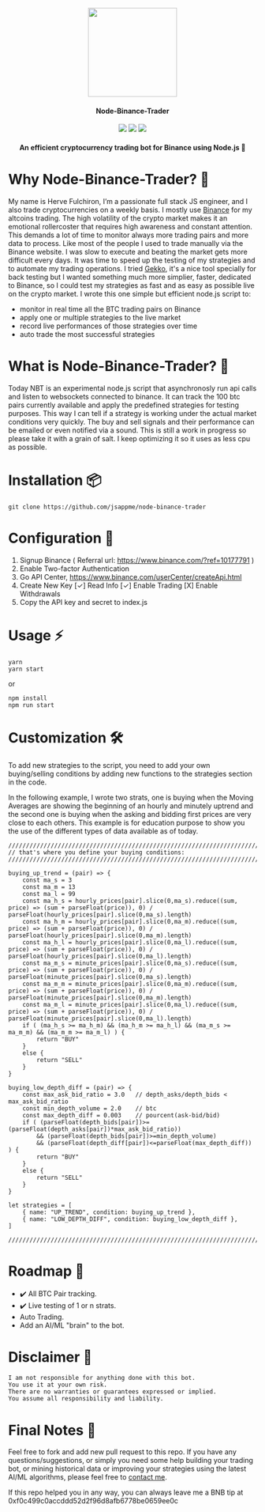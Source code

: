 <h1 align="center">
  <br>
  <a href="https://jsapp.me" target="_blank"><img src="https://avatars0.githubusercontent.com/u/13439477?s=200&v=4" width="180"></a>
</h1>

<h4 align="center">Node-Binance-Trader</h4>

<p align="center">
  <img src="https://img.shields.io/github/license/jsappme/node-binance-trader.svg">
  <img src="https://img.shields.io/github/stars/jsappme/node-binance-trader.svg">
  <img src="https://img.shields.io/github/issues/jsappme/node-binance-trader.svg">
</p>

<h4 align="center">An efficient cryptocurrency trading bot for Binance using Node.js 💸</h4>

# Why Node-Binance-Trader? 🤔

My name is Herve Fulchiron, I’m a passionate full stack JS engineer, and I also trade cryptocurrencies on a weekly basis. I mostly use <a href="https://www.binance.com/?ref=10177791" target="_blank">Binance</a> for my altcoins trading. The high volatility of the crypto market makes it an emotional rollercoster that requires high awareness and constant attention. This demands a lot of time to monitor always more trading pairs and more data to process. Like most of the people I used to trade manually via the Binance website. I was slow to execute and beating the market gets more difficult every days.  It was time to speed up the testing of my strategies and to automate my trading operations. I tried <a href="https://github.com/askmike/gekko" target="_blank">Gekko</a>, it's a nice tool specially for back testing but I wanted something much more simplier, faster, dedicated to Binance, so I could test my strategies as fast and as easy as possible live on the crypto market. I wrote this one simple but efficient node.js script to:

* monitor in real time all the BTC trading pairs on Binance
* apply one or multiple strategies to the live market
* record live performances of those strategies over time
* auto trade the most successful strategies

# What is Node-Binance-Trader? 📡

Today NBT is an experimental node.js script that asynchronosly run api calls and listen to websockets connected to binance. It can track the 100 btc pairs currently available and apply the predefined strategies for testing purposes. This way I can tell if a strategy is working under the actual market conditions very quickly. The buy and sell signals and their performance can be emailed or even notified via a sound. This is still a work in progress so please take it with a grain of salt. I keep optimizing it so it uses as less cpu as possible. 

# Installation 📦

```
git clone https://github.com/jsappme/node-binance-trader
```

# Configuration 🔑

1. Signup Binance ( Referral url: https://www.binance.com/?ref=10177791 )
2. Enable Two-factor Authentication    
3. Go API Center, https://www.binance.com/userCenter/createApi.html
4. Create New Key
        [✓] Read Info [✓] Enable Trading [X] Enable Withdrawals 
5. Copy the API key and secret to index.js

# Usage ⚡️

```
yarn
yarn start
```
or 

```
npm install
npm run start
```

# Customization 🛠️

To add new strategies to the script, you need to add your own buying/selling conditions by adding new functions to the strategies section in the code.

In the following example, I wrote two strats, one is buying when the Moving Averages are showing the beginning of an hourly and minutely uptrend and the second one is buying when the asking and bidding first prices are very close to each others. This example is for education purpose to show you the use of the different types of data available as of today.

```
//////////////////////////////////////////////////////////////////////////////////
// that's where you define your buying conditions:
//////////////////////////////////////////////////////////////////////////////////

buying_up_trend = (pair) => {
	const ma_s = 3
	const ma_m = 13
	const ma_l = 99
	const ma_h_s = hourly_prices[pair].slice(0,ma_s).reduce((sum, price) => (sum + parseFloat(price)), 0) / parseFloat(hourly_prices[pair].slice(0,ma_s).length)
	const ma_h_m = hourly_prices[pair].slice(0,ma_m).reduce((sum, price) => (sum + parseFloat(price)), 0) / parseFloat(hourly_prices[pair].slice(0,ma_m).length)
	const ma_h_l = hourly_prices[pair].slice(0,ma_l).reduce((sum, price) => (sum + parseFloat(price)), 0) / parseFloat(hourly_prices[pair].slice(0,ma_l).length)
	const ma_m_s = minute_prices[pair].slice(0,ma_s).reduce((sum, price) => (sum + parseFloat(price)), 0) / parseFloat(minute_prices[pair].slice(0,ma_s).length)
	const ma_m_m = minute_prices[pair].slice(0,ma_m).reduce((sum, price) => (sum + parseFloat(price)), 0) / parseFloat(minute_prices[pair].slice(0,ma_m).length)
	const ma_m_l = minute_prices[pair].slice(0,ma_l).reduce((sum, price) => (sum + parseFloat(price)), 0) / parseFloat(minute_prices[pair].slice(0,ma_l).length)
	if ( (ma_h_s >= ma_h_m) && (ma_h_m >= ma_h_l) && (ma_m_s >= ma_m_m) && (ma_m_m >= ma_m_l) ) { 
		return "BUY"
	}
	else {
		return "SELL"
	}
}

buying_low_depth_diff = (pair) => {
	const max_ask_bid_ratio = 3.0 	// depth_asks/depth_bids < max_ask_bid_ratio
	const min_depth_volume = 2.0  	// btc
	const max_depth_diff = 0.003 	// pourcent(ask-bid/bid)
	if ( (parseFloat(depth_bids[pair])>=(parseFloat(depth_asks[pair])*max_ask_bid_ratio)) 
		&& (parseFloat(depth_bids[pair])>=min_depth_volume) 
		&& (parseFloat(depth_diff[pair])<=parseFloat(max_depth_diff)) ) { 
		return "BUY"
	}
	else {
		return "SELL"
	}
}

let strategies = [ 
	{ name: "UP_TREND", condition: buying_up_trend }, 
	{ name: "LOW_DEPTH_DIFF", condition: buying_low_depth_diff },
]

//////////////////////////////////////////////////////////////////////////////////
```

# Roadmap 🚧

* ✔️ All BTC Pair tracking.
* ✔️ Live testing of 1 or n strats.
* Auto Trading.
* Add an AI/ML "brain" to the bot.


# Disclaimer 📖

```
I am not responsible for anything done with this bot. 
You use it at your own risk. 
There are no warranties or guarantees expressed or implied. 
You assume all responsibility and liability.
```

# Final Notes 🙏

Feel free to fork and add new pull request to this repo. 
If you have any questions/suggestions, or simply you need some help building your trading bot, or mining historical data or improving your strategies using the latest AI/ML algorithms, please feel free to <a href="mailto:contact@jsapp.me" target="_blank">contact me</a>.

If this repo helped you in any way, you can always leave me a BNB tip at 0xf0c499c0accddd52d2f96d8afb6778be0659ee0c


